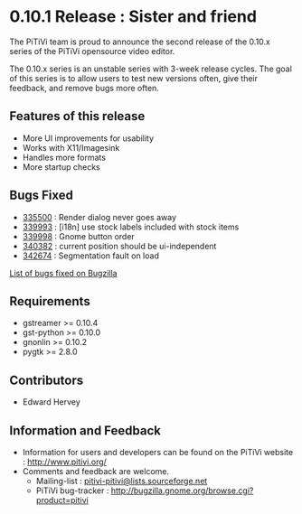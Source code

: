 # 0.10.1 Release : Sister and friend

The PiTiVi team is proud to announce the second release of the 0.10.x
series of the PiTiVi opensource video editor.

The 0.10.x series is an unstable series with 3-week release cycles. The
goal of this series is to allow users to test new versions often, give
their feedback, and remove bugs more often.

## Features of this release

-   More UI improvements for usability
-   Works with X11/Imagesink
-   Handles more formats
-   More startup checks

## Bugs Fixed

-   [335500](http://bugzilla.gnome.org/show_bug.cgi?id=335500) : Render
    dialog never goes away
-   [339993](http://bugzilla.gnome.org/show_bug.cgi?id=339993) :
    \[i18n\] use stock labels included with stock items
-   [339998](http://bugzilla.gnome.org/show_bug.cgi?id=339998) : Gnome
    button order
-   [340382](http://bugzilla.gnome.org/show_bug.cgi?id=340382) : current
    position should be ui-independent
-   [342674](http://bugzilla.gnome.org/show_bug.cgi?id=342674) :
    Segmentation fault on load

[List of bugs fixed on
Bugzilla](http://bugzilla.gnome.org/buglist.cgi?product=pitivi&target_milestone=0.10.1)

## Requirements

-   gstreamer &gt;= 0.10.4
-   gst-python &gt;= 0.10.0
-   gnonlin &gt;= 0.10.2
-   pygtk &gt;= 2.8.0

## Contributors

-   Edward Hervey

## Information and Feedback

-   Information for users and developers can be found on the PiTiVi
    website : <http://www.pitivi.org/>
-   Comments and feedback are welcome.
    -   Mailing-list : pitivi-pitivi@lists.sourceforge.net
    -   PiTiVi bug-tracker :
        <http://bugzilla.gnome.org/browse.cgi?product=pitivi>
